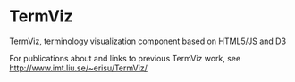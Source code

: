TermViz
=======

TermViz, terminology visualization component based on HTML5/JS and D3

For publications about and links to previous TermViz work, see http://www.imt.liu.se/~erisu/TermViz/